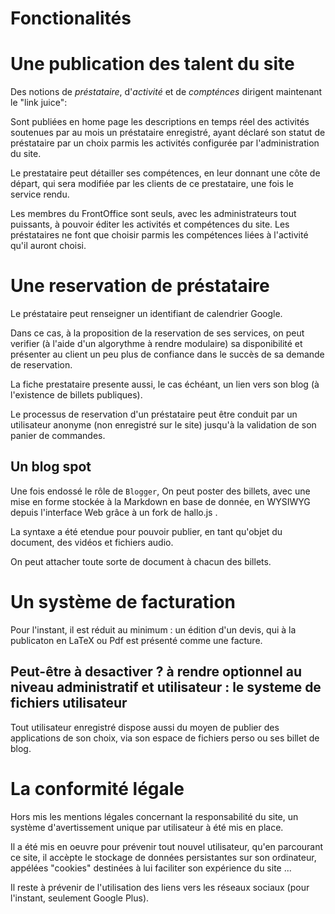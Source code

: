 # Fonctionalités

# Une publication des talent du site

Des notions de *préstataire*, d'*activité* et de *compténces* 
dirigent maintenant le "link juice":

Sont publiées en home page les descriptions en temps réel des activités soutenues par au mois un préstataire enregistré, ayant déclaré son statut de préstataire par un choix parmis les activités configurée par l'administration du site.

Le prestataire peut détailler ses compétences, en leur donnant une côte de départ, qui sera modifiée par les clients de ce prestataire, une fois le service rendu.

Les membres du FrontOffice sont seuls, avec les administrateurs tout puissants, à pouvoir éditer les activités et compétences du site.
Les préstataires ne font que choisir parmis les compétences liées à l'activité qu'il auront choisi.

# Une reservation de préstataire

Le préstataire peut renseigner un identifiant de calendrier Google. 

Dans ce cas, à la proposition de la reservation de ses services, 
on peut verifier (à l'aide d'un algorythme à rendre modulaire) 
sa disponibilité et présenter au client un peu plus de confiance
dans le succès de sa demande de reservation.

La fiche prestataire presente aussi, le cas échéant, un lien vers son blog (à l'existence de billets publiques).

Le processus de reservation d'un préstataire peut être conduit par un utilisateur anonyme (non enregistré sur le site) jusqu'à la validation de son panier de commandes.

## Un blog spot

Une fois endossé le rôle de `Blogger`, On peut poster des billets, avec une mise en forme stockée à la Markdown en base de donnée,
en WYSIWYG depuis l'interface Web grâce à un fork de hallo.js .

La syntaxe a été etendue pour pouvoir publier, en tant qu'objet du document, des vidéos et fichiers audio.

On peut attacher toute sorte de document à chacun des billets.

# Un système de facturation

Pour l'instant, il est réduit au minimum : un édition d'un devis, qui à la publicaton en LaTeX ou Pdf est présenté comme une facture.

## Peut-être à desactiver ? à rendre optionnel au niveau administratif et utilisateur : le systeme de fichiers utilisateur

Tout utilisateur enregistré dispose aussi du moyen de publier des applications de son choix, via son espace de fichiers perso ou ses billet de blog.

# La conformité légale

Hors mis les mentions légales concernant la responsabilité du site, 
un système d'avertissement unique par utilisateur à été mis en place.

Il a été mis en oeuvre pour prévenir tout nouvel utilisateur, qu'en parcourant ce site,
 il accèpte le stockage de données persistantes sur son ordinateur, appélées "cookies" 
 destinées à lui faciliter son expérience du site ... 
 
Il reste à prévenir de l'utilisation des liens vers les réseaux sociaux (pour l'instant, seulement Google Plus).

